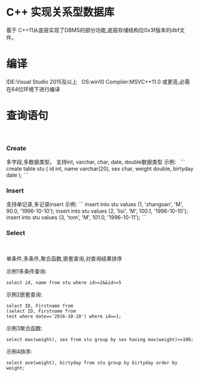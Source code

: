 <h1>C++ 实现关系型数据库</h1> 
基于 C++11从底层实现了DBMS的部分功能,底层存储结构位0x3f版本的dbf文件。   
<h1>编译</h1>
IDE:Visual Studio 2015及以上   
OS:win10   
Complier:MSVC++11.0 或更高,必需在64位环境下进行编译   
<h1>查询语句</h1>   
<h3>Create</h3>   
多字段,多数据类型。   
支持int, varchar, char, date, double数据类型   
示例:   
```
create table stu (
id int,
name varchar(20),
sex char,
weight double,
birtyday date
);
```
<h3>Insert</h3>   
支持单记录,多记录insert   
示例:
```
insert into stu values (1, 'zhangsan', 'M', 90.0, '1996-10-10');
insert into stu values (2, 'lisi', 'M', 100.1, '1996-10-10');
insert into stu values (3, 'tom', 'M', 101.0, '1996-10-11');
```
<h3>Select</h3>   

单条件,多条件,聚合函数,嵌套查询,对查询结果排序   

示例1多条件查询:
```
select id, name from stu where id>=2&&id<=5
```   

示例2嵌套查询:
```
select ID, Firstname from
(select ID, Firstname from
test where date=='2016-10-10') where id==1;
```   

示例3聚合函数:   
```
select max(weight), sex from stu group by sex having max(weight)>=100;
```

示例4排序:   

```
select ave(weight), birtyday from stu group by birtyday order by weight;
```
